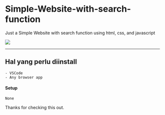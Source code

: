 # Simple-Website-with-search-function
Just a Simple Website with search function using html, css, and javascript

<img src="https://drive.google.com/uc?id=1mkMEYLUngR5KZSviMgKqHFvQWxNf7B3j" />

---

## Hal yang perlu diinstall

```
- VSCode
- Any browser app
```

#### Setup

```
None
```

Thanks for checking this out.

